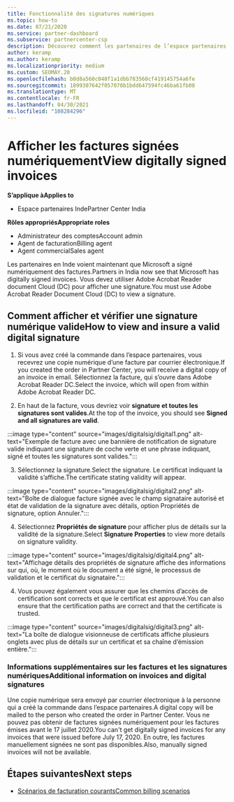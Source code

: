 ```yaml
---
title: Fonctionnalité des signatures numériques
ms.topic: how-to
ms.date: 07/21/2020
ms.service: partner-dashboard
ms.subservice: partnercenter-csp
description: Découvrez comment les partenaires de l’espace partenaires en Inde peuvent afficher les factures signées numériquement et recevoir des copies numériques des factures pour les commandes créées dans l’espace partenaires.
author: keramp
ms.author: keramp
ms.localizationpriority: medium
ms.custom: SEOMAY.20
ms.openlocfilehash: b0d8a560c048f1a1dbb783560cf419145754a6fe
ms.sourcegitcommit: 1899307642f057070b1bdd647594fc46ba61fb08
ms.translationtype: MT
ms.contentlocale: fr-FR
ms.lasthandoff: 04/30/2021
ms.locfileid: "108284296"
---
```

# <a name="view-digitally-signed-invoices"></a><span data-ttu-id="c42cb-103">Afficher les factures signées numériquement</span><span class="sxs-lookup"><span data-stu-id="c42cb-103">View digitally signed invoices</span></span>

<span data-ttu-id="c42cb-104">**S’applique à**</span><span class="sxs-lookup"><span data-stu-id="c42cb-104">**Applies to**</span></span>

- <span data-ttu-id="c42cb-105">Espace partenaires Inde</span><span class="sxs-lookup"><span data-stu-id="c42cb-105">Partner Center India</span></span>

<span data-ttu-id="c42cb-106">**Rôles appropriés**</span><span class="sxs-lookup"><span data-stu-id="c42cb-106">**Appropriate roles**</span></span>

- <span data-ttu-id="c42cb-107">Administrateur des comptes</span><span class="sxs-lookup"><span data-stu-id="c42cb-107">Account admin</span></span>
- <span data-ttu-id="c42cb-108">Agent de facturation</span><span class="sxs-lookup"><span data-stu-id="c42cb-108">Billing agent</span></span>
- <span data-ttu-id="c42cb-109">Agent commercial</span><span class="sxs-lookup"><span data-stu-id="c42cb-109">Sales agent</span></span>

<span data-ttu-id="c42cb-110">Les partenaires en Inde voient maintenant que Microsoft a signé numériquement des factures.</span><span class="sxs-lookup"><span data-stu-id="c42cb-110">Partners in India now see that Microsoft has digitally signed invoices.</span></span> <span data-ttu-id="c42cb-111">Vous devez utiliser Adobe Acrobat Reader document Cloud (DC) pour afficher une signature.</span><span class="sxs-lookup"><span data-stu-id="c42cb-111">You must use Adobe Acrobat Reader Document Cloud (DC) to view a signature.</span></span>

## <a name="how-to-view-and-insure-a-valid-digital-signature"></a><span data-ttu-id="c42cb-112">Comment afficher et vérifier une signature numérique valide</span><span class="sxs-lookup"><span data-stu-id="c42cb-112">How to view and insure a valid digital signature</span></span>


1. <span data-ttu-id="c42cb-113">Si vous avez créé la commande dans l’espace partenaires, vous recevrez une copie numérique d’une facture par courrier électronique.</span><span class="sxs-lookup"><span data-stu-id="c42cb-113">If you created the order in Partner Center, you will receive a digital copy of an invoice in email.</span></span> <span data-ttu-id="c42cb-114">Sélectionnez la facture, qui s’ouvre dans Adobe Acrobat Reader DC.</span><span class="sxs-lookup"><span data-stu-id="c42cb-114">Select the invoice, which will open from within Adobe Acrobat Reader DC.</span></span>


2. <span data-ttu-id="c42cb-115">En haut de la facture, vous devriez voir **signature et toutes les signatures sont valides**.</span><span class="sxs-lookup"><span data-stu-id="c42cb-115">At the top of the invoice, you should see **Signed and all signatures are valid**.</span></span>
 
 :::image type="content" source="images/digitalsig/digital1.png" alt-text="Exemple de facture avec une bannière de notification de signature valide indiquant une signature de coche verte et une phrase indiquant, signé et toutes les signatures sont valides.":::

3. <span data-ttu-id="c42cb-117">Sélectionnez la signature.</span><span class="sxs-lookup"><span data-stu-id="c42cb-117">Select the signature.</span></span> <span data-ttu-id="c42cb-118">Le certificat indiquant la validité s’affiche.</span><span class="sxs-lookup"><span data-stu-id="c42cb-118">The certificate stating validity will appear.</span></span>

:::image type="content" source="images/digitalsig/digital2.png" alt-text="Boîte de dialogue facture signée avec le champ signataire autorisé et état de validation de la signature avec détails, option Propriétés de signature, option Annuler."::: 

4. <span data-ttu-id="c42cb-120">Sélectionnez **Propriétés de signature** pour afficher plus de détails sur la validité de la signature.</span><span class="sxs-lookup"><span data-stu-id="c42cb-120">Select **Signature Properties** to view more details on signature validity.</span></span>

:::image type="content" source="images/digitalsig/digital4.png" alt-text="Affichage détails des propriétés de signature affiche des informations sur qui, où, le moment où le document a été signé, le processus de validation et le certificat du signataire."::: 

4. <span data-ttu-id="c42cb-122">Vous pouvez également vous assurer que les chemins d’accès de certification sont corrects et que le certificat est approuvé.</span><span class="sxs-lookup"><span data-stu-id="c42cb-122">You can also ensure that the certification paths are correct and that the certificate is trusted.</span></span>

 :::image type="content" source="images/digitalsig/digital3.png" alt-text="La boîte de dialogue visionneuse de certificats affiche plusieurs onglets avec plus de détails sur un certificat et sa chaîne d’émission entière.":::

### <a name="additional-information-on-invoices-and-digital-signatures"></a><span data-ttu-id="c42cb-124">Informations supplémentaires sur les factures et les signatures numériques</span><span class="sxs-lookup"><span data-stu-id="c42cb-124">Additional information on invoices and digital signatures</span></span>

<span data-ttu-id="c42cb-125">Une copie numérique sera envoyé par courrier électronique à la personne qui a créé la commande dans l’espace partenaires.</span><span class="sxs-lookup"><span data-stu-id="c42cb-125">A digital copy will be mailed to the person who created the order in Partner Center.</span></span> <span data-ttu-id="c42cb-126">Vous ne pouvez pas obtenir de factures signées numériquement pour les factures émises avant le 17 juillet 2020.</span><span class="sxs-lookup"><span data-stu-id="c42cb-126">You can't get digitally signed invoices for any invoices that were issued before July 17, 2020.</span></span> <span data-ttu-id="c42cb-127">En outre, les factures manuellement signées ne sont pas disponibles.</span><span class="sxs-lookup"><span data-stu-id="c42cb-127">Also, manually signed invoices will not be available.</span></span>

## <a name="next-steps"></a><span data-ttu-id="c42cb-128">Étapes suivantes</span><span class="sxs-lookup"><span data-stu-id="c42cb-128">Next steps</span></span>

- [<span data-ttu-id="c42cb-129">Scénarios de facturation courants</span><span class="sxs-lookup"><span data-stu-id="c42cb-129">Common billing scenarios</span></span>](common-billing-scenarios.md)